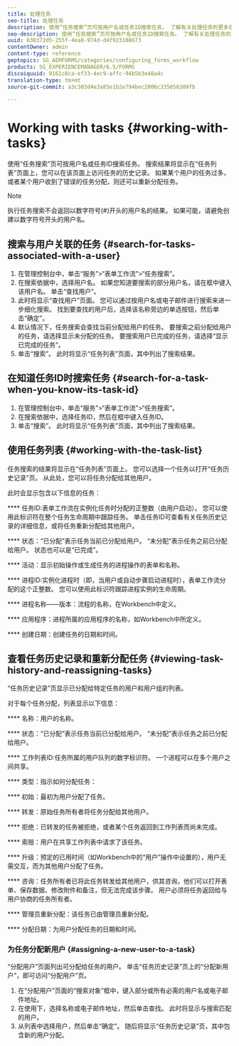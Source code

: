 ```yaml
---
title: 处理任务
seo-title: 处理任务
description: 使用“任务搜索”页可按用户名或任务ID搜索任务。 了解有关处理任务的更多信息。
seo-description: 使用“任务搜索”页可按用户名或任务ID搜索任务。 了解有关处理任务的更多信息。
uuid: 630372d5-255f-4ea8-974d-d4f923108673
contentOwner: admin
content-type: reference
geptopics: SG_AEMFORMS/categories/configuring_forms_workflow
products: SG_EXPERIENCEMANAGER/6.5/FORMS
discoiquuid: 9161c8ca-ef33-4ec9-affc-94b5b3e48a4c
translation-type: tm+mt
source-git-commit: a3c303d4e3a85e1b2e794bec2006c335056309fb

---
```



# Working with tasks {#working-with-tasks}

使用“任务搜索”页可按用户名或任务ID搜索任务。 搜索结果将显示在“任务列表”页面上，您可以在该页面上访问任务的历史记录。 如果某个用户的任务过多，或者某个用户收到了错误的任务分配，则还可以重新分配任务。

>[!NOTE]
>
>执行任务搜索不会返回以数字符号(#)开头的用户名的结果。 如果可能，请避免创建以数字符号开头的用户名。

## 搜索与用户关联的任务 {#search-for-tasks-associated-with-a-user}

1. 在管理控制台中，单击“服务”>“表单工作流”>“任务搜索”。
1. 在搜索依据中，选择用户名。 如果您知道要搜索的部分用户名，请在框中键入该用户名。 单击“查找用户”。
1. 此时将显示“查找用户”页面。 您可以通过按用户名或电子邮件进行搜索来进一步细化搜索。 找到要查找的用户后，选择该名称旁边的单选按钮，然后单击“确定”。
1. 默认情况下，任务搜索会查找当前分配给用户的任务。 要搜索之前分配给用户的任务，请选择显示未分配的任务。 要搜索用户已完成的任务，请选择“显示已完成的任务”。
1. 单击“搜索”。 此时将显示“任务列表”页面，其中列出了搜索结果。

## 在知道任务ID时搜索任务 {#search-for-a-task-when-you-know-its-task-id}

1. 在管理控制台中，单击“服务”>“表单工作流”>“任务搜索”。
1. 在搜索依据中，选择任务ID，然后在框中键入任务ID。
1. 单击“搜索”。 此时将显示“任务列表”页面，其中列出了搜索结果。

## 使用任务列表 {#working-with-the-task-list}

任务搜索的结果将显示在“任务列表”页面上。 您可以选择一个任务以打开“任务历史记录”页。 从此处，您可以将任务分配给其他用户。

此时会显示包含以下信息的任务：

**** 任务ID:表单工作流在实例化任务时分配的正整数（由用户启动）。 您可以使用此标识符在整个任务生命周期中跟踪任务。 单击任务ID可查看有关任务历史记录的详细信息，或将任务重新分配给其他用户。

**** 状态：“已分配”表示任务当前已分配给用户。 “未分配”表示任务之前已分配给用户。 状态也可以是“已完成”。

**** 活动：显示初始操作或生成任务的进程操作的表单和名称。

**** 进程ID:实例化进程时（即，当用户或自动步骤启动进程时），表单工作流分配的这个正整数。 您可以使用此标识符跟踪进程实例的生命周期。

**** 进程名称——版本：流程的名称，在Workbench中定义。

**** 应用程序：进程所属的应用程序的名称，如Workbench中所定义。

**** 创建日期：创建任务的日期和时间。

## 查看任务历史记录和重新分配任务 {#viewing-task-history-and-reassigning-tasks}

“任务历史记录”页显示已分配给特定任务的用户和用户组的列表。

对于每个任务分配，列表显示以下信息：

**** 名称：用户的名称。

**** 状态：“已分配”表示任务当前已分配给用户。 “未分配”表示任务之前已分配给用户。

**** 工作列表ID:任务所属的用户队列的数字标识符。 一个进程可以在多个用户之间共享。

**** 类型：指示如何分配任务：

**** 初始：最初为用户分配了任务。

**** 转发：原始任务所有者将任务分配给其他用户。

**** 拒绝：已转发的任务被拒绝，或者某个任务返回到工作列表而尚未完成。

**** 索赔：用户在共享工作列表中请求了该任务。

**** 升级：预定的已用时间（如Workbench中的“用户”操作中设置的），用户无需交互，而为其他用户分配了任务。

**** 咨询：任务所有者已将此任务转发给其他用户，供其咨询，他们可以打开表单、保存数据、修改附件和备注，但无法完成该步骤。 用户必须将任务返回给与用户协商的任务所有者。

**** 管理员重新分配：该任务已由管理员重新分配。

**** 分配日期：为用户分配任务的日期和时间。

### 为任务分配新用户 {#assigning-a-new-user-to-a-task}

“分配用户”页面列出可分配给任务的用户。 单击“任务历史记录”页上的“分配新用户”，即可访问“分配用户”页。

1. 在“分配用户”页面的“搜索对象”框中，键入部分或所有必需的用户名或电子邮件地址。
1. 在使用下，选择名称或电子邮件地址，然后单击查找。 此时将显示与搜索匹配的用户。
1. 从列表中选择用户，然后单击“确定”。 随后将显示“任务历史记录”页，其中包含新的用户分配。

